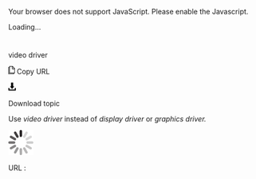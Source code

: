 Your browser does not support JavaScript. Please enable the Javascript.

Loading...

# 

video driver

![Copy URL](video-driver_files/Copy.png)
Copy URL

![Download](video-driver_files/Download.png)

Download topic

Use *video driver* instead of *display driver* or *graphics driver.*

![In progress](video-driver_files/activity-large.gif)

URL :
